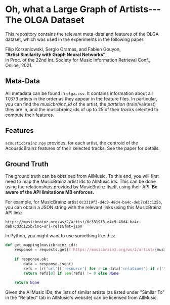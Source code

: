 # Oh, what a Large Graph of Artists---The OLGA Dataset

This repository contains the relevant meta-data and features of the OLGA dataset, which was used in the experiments in the following paper:

Filip Korzeniowski, Sergio Oramas, and Fabien Gouyon,  
**“Artist Similarity with Graph Neural Networks”**,  
in Proc. of the 22nd Int. Society for Music Information Retrieval Conf.,  
Online, 2021.

## Meta-Data

All metadata can be found in `olga.csv`.
It contains information about all 17,673 artists in the order as they appear in the feature files.
In particular, you can find the *musicbrainz_id* of the artist, the *partition* (train/val/test) they are in, and the musicbrainz ids of up to 25 of their *tracks* selected to compute their features.

## Features

`acousticbrainz.npy` provides, for each artist, the centroid of the AcousticBrainz features of their selected tracks. See the paper for details.

## Ground Truth

The ground truth can be obtained from AllMusic. To this end, you will first need to map the MusicBrainz artist ids to AllMusic ids. This can be done using the relationships provided by MusicBrainz itself, using their API. **Be aware of the API limitations MB enforces.** 

For example, for MusicBrainz artist `0c3319f3-d4c9-48d4-ba4c-deb7cd3c125b`, you can obtain a JSON string with the relevant links using this MusicBrainz API link:
```
https://musicbrainz.org/ws/2/artist/0c3319f3-d4c9-48d4-ba4c-deb7cd3c125b?inc=url-rels&fmt=json
```
In Python, you might want to use something like this:
```python
def get_mapping(musicbrainz_id):
    response = requests.get(f'https://musicbrainz.org/ws/2/artist/{musicbrainz_id}?inc=url-rels&fmt=json')
    
    if response.ok:
        data = response.json()
        refs = [r['url']['resource'] for r in data['relations'] if r['type'] == 'allmusic']        
        return refs[0] if len(refs) != 0 else None
    
    return None
```    

Given the AllMusic IDs, the lists of similar artists (as listed under "Similar To" in the "Related" tab in AllMusic's website) can be licensed from AllMusic.
